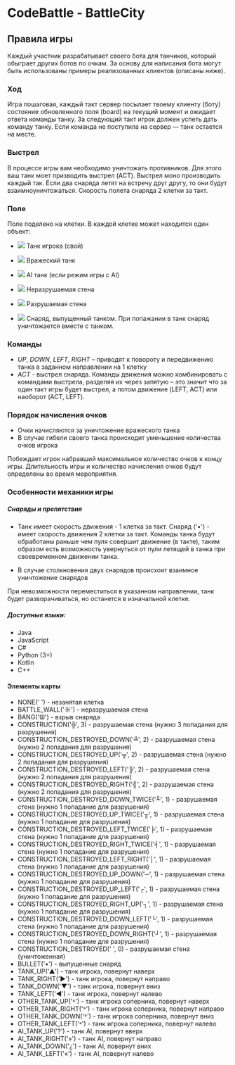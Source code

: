 # CodeBattle - BattleCity
## Правила игры

Каждый участник разрабатывает своего бота для танчиков, который обыграет других ботов по очкам. 
За основу для написания бота могут быть использованы примеры реализованных клиентов (описаны ниже).

### Ход
Игра пошаговая, каждый такт сервер посылает твоему клиенту (боту) состояние обновленного поля (board) на текущий момент и ожидает ответа команды танку. 
За следующий такт игрок должен успеть дать команду танку. 
Если команда не поступила на сервер — танк остается на месте.

### Выстрел
В процессе игры вам необходимо уничтожать противников. Для этого ваш танк моет призводить выстрел (ACT). Выстрел моно производить каждый так. Если два снаряда летят на встречу друг другу, то они будут взаимноуничтожаться. 
Скорость полета снаряда 2 клетки за такт. 

### Поле
Поле поделено на клетки. В каждой клетке может находится один объект:
 
- ![](https://github.com/IzhevskCodeBattle/codebattle-game-battlecity/raw/master/games/battlecity/src/main/webapp/resources/sprite/battlecity/tank_left.png)
 Танк игрока (свой)
 
- ![](https://github.com/IzhevskCodeBattle/codebattle-game-battlecity/raw/master/games/battlecity/src/main/webapp/resources/sprite/battlecity/other_tank_left.png)
Вражеский танк

- ![](https://github.com/IzhevskCodeBattle/codebattle-game-battlecity/raw/master/games/battlecity/src/main/webapp/resources/sprite/battlecity/ai_tank_left.png) 
AI танк (если режим игры с AI)
 
- ![](https://github.com/IzhevskCodeBattle/codebattle-game-battlecity/raw/master/games/battlecity/src/main/webapp/resources/sprite/battlecity/battle_wall.png)
Неразрушаемая стена

- ![](https://github.com/IzhevskCodeBattle/codebattle-game-battlecity/raw/master/games/battlecity/src/main/webapp/resources/sprite/battlecity/construction.png) 
Разрушаемая стена 

- ![](https://github.com/IzhevskCodeBattle/codebattle-game-battlecity/raw/master/games/battlecity/src/main/webapp/resources/sprite/battlecity/bullet.png)
Снаряд, выпущенный танком. При попажании в танк снаряд уничтожается вместе с танком.  

### Команды 
- *UP*, *DOWN*, *LEFT*, *RIGHT* – приводят к повороту и передвижению танка в заданном направлении на 1 клетку
- *ACT* - выстрел снаряда. Команды движения можно комбинировать с командами выстрела, 
разделяя их через запятую – это значит что за один такт игры будет выстрел, а потом движение (LEFT, ACT) 
или наоборот (ACT, LEFT).

### Порядок начисления очков
- Очки начисляются за уничтожение вражеского танка
- В случае гибели своего танка происходит уменьшение количества очков игрока

Побеждает игрок набравший максимальное количество очков к концу игры. 
Длительность игры и количество начисления очков будут определены во время мероприятия.

### Особенности механики игры

##### Снаряды и препятствия
- Танк имеет скорость движения - 1 клетка за такт. Снаряд ('•') - имеет скорость движения 2 клетки за такт. 
Команды танка будут обработаны раньше чем пуля совершит движение (в такте), таким образом есть возможность увернуться
от пули летящей в танка при своевременном движении танка.

- В случае столкновения двух снарядов происхоит взаимное уничтожение снарядов

При невозможности переместиться в указанном направлении, танк будет разворачиваться, но останется в изначальной клетке. 

##### Доступные языки: 
- Java 
- JavaScript
- C#
- Python (3+)
- Kotlin
- C++ 

#### Элементы карты
- NONE(' ') - незанятая клетка
- BATTLE_WALL('☼') - неразрушаемая стена
- BANG('Ѡ') - взрыв снаряда
- CONSTRUCTION('╬', 3) - разрушаемая стена (нужно 3 попадания для разрушения)
- CONSTRUCTION_DESTROYED_DOWN('╩', 2) - разрушаемая стена (нужно 2 попадания для разрушения)
- CONSTRUCTION_DESTROYED_UP('╦', 2) - разрушаемая стена (нужно 2 попадания для разрушения)
- CONSTRUCTION_DESTROYED_LEFT('╠', 2) - разрушаемая стена (нужно 2 попадания для разрушения)
- CONSTRUCTION_DESTROYED_RIGHT('╣', 2) - разрушаемая стена (нужно 2 попадания для разрушения)
- CONSTRUCTION_DESTROYED_DOWN_TWICE('╨', 1) - разрушаемая стена (нужно 1 попадание для разрушения)
- CONSTRUCTION_DESTROYED_UP_TWICE('╥', 1) - разрушаемая стена (нужно 1 попадание для разрушения)
- CONSTRUCTION_DESTROYED_LEFT_TWICE('╞', 1) - разрушаемая стена (нужно 1 попадание для разрушения)
- CONSTRUCTION_DESTROYED_RIGHT_TWICE('╡', 1) - разрушаемая стена (нужно 1 попадание для разрушения)
- CONSTRUCTION_DESTROYED_LEFT_RIGHT('│', 1) - разрушаемая стена (нужно 1 попадание для разрушения)
- CONSTRUCTION_DESTROYED_UP_DOWN('─', 1) - разрушаемая стена (нужно 1 попадание для разрушения)
- CONSTRUCTION_DESTROYED_UP_LEFT('┌', 1) - разрушаемая стена (нужно 1 попадание для разрушения)
- CONSTRUCTION_DESTROYED_RIGHT_UP('┐', 1) - разрушаемая стена (нужно 1 попадание для разрушения)
- CONSTRUCTION_DESTROYED_DOWN_LEFT('└', 1) - разрушаемая стена (нужно 1 попадание для разрушения)
- CONSTRUCTION_DESTROYED_DOWN_RIGHT('┘', 1) - разрушаемая стена (нужно 1 попадание для разрушения)
- CONSTRUCTION_DESTROYED(' ', 0) - разрушаемая стена (уничтоженная)
- BULLET('•') - выпущенные снаряд
- TANK_UP('▲') - танк игрока, повернут наверх 
- TANK_RIGHT('►') - танк игрока, повернут направо 
- TANK_DOWN('▼') - танк игрока, повернут вниз
- TANK_LEFT('◄') - танк игрока, повернут налево
- OTHER_TANK_UP('˄') - танк игрока соперника, повернут наверх 
- OTHER_TANK_RIGHT('˃') - танк игрока соперника, повернут направо 
- OTHER_TANK_DOWN('˅') - танк игрока соперника, повернут вниз
- OTHER_TANK_LEFT('˂') - танк игрока соперника, повернут налево
- AI_TANK_UP('?') - танк AI, повернут вверх
- AI_TANK_RIGHT('»') - танк AI, повернут направо
- AI_TANK_DOWN('¿') - танк AI, повернут вних
- AI_TANK_LEFT('«') - танк AI, повернут налево
